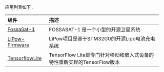 
应用列表如下：

|组件|描述|
|:--|:--|
|[FossaSat-1](FossaSat-1.md) |FOSSASAT-1 是一个小型的开源卫星系统|
|[LiPow-Firmware](LiPow-Firmware.md) |  LiPow项目是基于STM32G0的开源Lipo电池充电系统|
|[TensorflowLite](TensorflowLite.md)|TensorFlow Lite是专门针对移动和嵌入式设备的特性重新实现的TensorFlow版本|